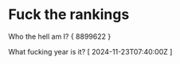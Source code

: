 # Fuck the rankings

Who the hell am I?
{ 8899622 }

What fucking year is it?
[ 2024-11-23T07:40:00Z ]
